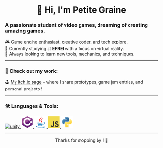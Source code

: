 <h1 align="center">👋 Hi, I'm Petite Graine</h1>
<h3>A passionate student of video games, dreaming of creating amazing games.</h3>

<p>
  🎮 Game engine enthusiast, creative coder, and tech explore. <br>
  🧠 Currently studying at <strong>EFREI</strong> with a focus on virtual reality. <br>
  🌱 Always looking to learn new tools, mechanics, and techniques. <br>
</p>

---

<h3 align="left">🔗 Check out my work:</h3>
<p align="left">
  🕹️ <a href="https://petite-graine.itch.io/" target="_blank" rel="noreferrer">My Itch.io page</a> – where I share prototypes, game jam entries, and personal projects !
</p>

---

<h3 align="left">🛠️ Languages & Tools:</h3>
<p align="left">
  <a href="https://unity.com/" target="_blank" rel="noreferrer"> <img src="https://www.vectorlogo.zone/logos/unity3d/unity3d-icon.svg" alt="unity" width="40" height="40"/> </a>
  <a href="https://www.w3schools.com/cs/" target="_blank" rel="noreferrer"> <img src="https://raw.githubusercontent.com/devicons/devicon/master/icons/csharp/csharp-original.svg" alt="csharp" width="40" height="40"/> </a>
  <a href="https://www.java.com" target="_blank" rel="noreferrer"> <img src="https://raw.githubusercontent.com/devicons/devicon/master/icons/java/java-original.svg" alt="java" width="40" height="40"/> </a>
  <a href="https://developer.mozilla.org/en-US/docs/Web/JavaScript" target="_blank" rel="noreferrer"> <img src="https://raw.githubusercontent.com/devicons/devicon/master/icons/javascript/javascript-original.svg" alt="javascript" width="40" height="40"/> </a>
  <a href="https://www.python.org" target="_blank" rel="noreferrer"> <img src="https://raw.githubusercontent.com/devicons/devicon/master/icons/python/python-original.svg" alt="python" width="40" height="40"/> </a>
</p>

---

<p align="center">
  Thanks for stopping by ! 🚀
</p>
